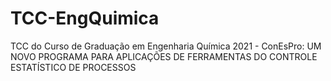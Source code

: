 # TCC-EngQuimica
TCC do Curso de Graduação em Engenharia Química 2021 - ConEsPro: UM NOVO PROGRAMA PARA APLICAÇÕES DE FERRAMENTAS DO CONTROLE ESTATÍSTICO DE PROCESSOS 
